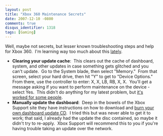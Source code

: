 ```yaml
---
layout: post
title: "Xbox 360 Maintenance Secrets"
date: 2007-12-10 -0800
comments: true
disqus_identifier: 1318
tags: [Gaming]
---
```

Well, maybe not secrets, but lesser known troubleshooting steps and help
for Xbox 360.  I'm learning way too much about this
[lately](/archive/2007/12/10/xbox-live-drm-eating-my-lunch.aspx).

-   **Clearing your update cache**:  This clears out the cache of
    dashboard, system, and other updates in case something gets glitched
    and you can't update.  Go to the System blade, then select
    "Memory."  From that screen, select your hard drive, then hit "Y" to
    get to "Device Options."  From there, use the controller to enter:
    X, X, LB, RB, X, X.  You'll get a message asking if you want to
    perform maintenance on the device - select Yes.  This didn't do
    anything for my latest problem, but [it's worked for some
    people](http://gaming.hexus.net/content/item.php?item=5895).
-   **Manually update the dashboard**:  Deep in the bowels of the Xbox
    Support site they have instructions on how to download and [burn
    your own dashboard update
    CD](http://www.xbox.com/en-US/support/systemuse/xbox360/console/systemupdates.htm). 
    I tried this but was never able to get it to work; that said, I
    already had the update the disc contained, so maybe it didn't try to
    re-apply.  Xbox Support will recommend this to you if you're having
    trouble taking an update over the network.


